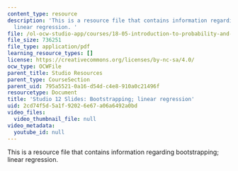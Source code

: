 ```yaml
---
content_type: resource
description: 'This is a resource file that contains information regarding bootstrapping;
  linear regression. '
file: /ol-ocw-studio-app/courses/18-05-introduction-to-probability-and-statistics-spring-2014/2cd74f5d5a1f92026e67a06a6492a0bd_MIT18_05S14_studio12_slides.pdf
file_size: 736251
file_type: application/pdf
learning_resource_types: []
license: https://creativecommons.org/licenses/by-nc-sa/4.0/
ocw_type: OCWFile
parent_title: Studio Resources
parent_type: CourseSection
parent_uid: 795a5521-0a16-d54d-c4e8-910a0c21496f
resourcetype: Document
title: 'Studio 12 Slides: Bootstrapping; linear regression'
uid: 2cd74f5d-5a1f-9202-6e67-a06a6492a0bd
video_files:
  video_thumbnail_file: null
video_metadata:
  youtube_id: null
---
```

This is a resource file that contains information regarding bootstrapping; linear regression. 